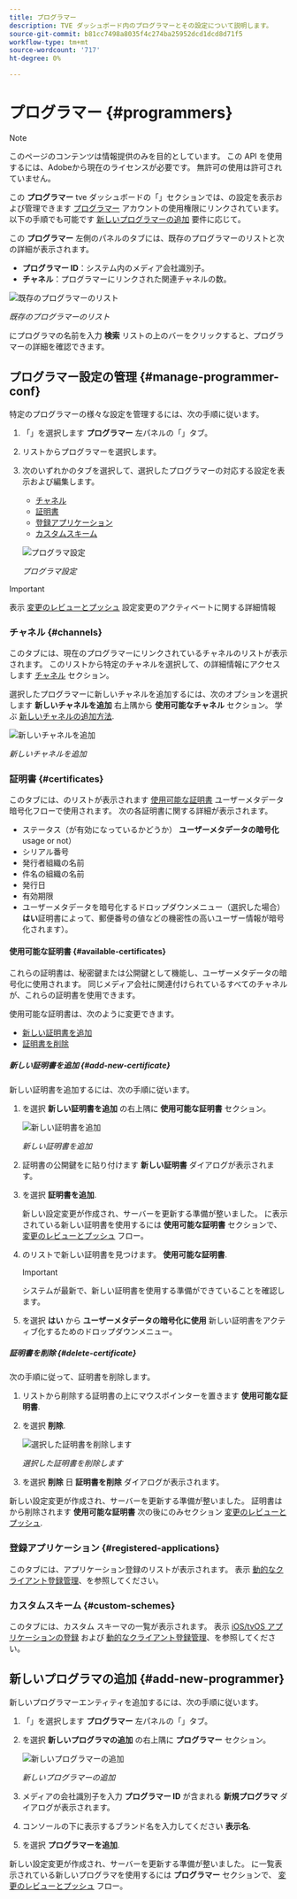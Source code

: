 ```yaml
---
title: プログラマー
description: TVE ダッシュボード内のプログラマーとその設定について説明します。
source-git-commit: b81cc7498a8035f4c274ba25952dcd1dcd8d71f5
workflow-type: tm+mt
source-wordcount: '717'
ht-degree: 0%

---
```


# プログラマー {#programmers}

>[!NOTE]
>
>このページのコンテンツは情報提供のみを目的としています。 この API を使用するには、Adobeから現在のライセンスが必要です。 無許可の使用は許可されていません。

この **プログラマー** tve ダッシュボードの「」セクションでは、の設定を表示および管理できます [プログラマー](/help/authentication/glossary.md#programmer) アカウントの使用権限にリンクされています。 以下の手順でも可能です [新しいプログラマーの追加](#add-new-programmer) 要件に応じて。

この **プログラマー** 左側のパネルのタブには、既存のプログラマーのリストと次の詳細が表示されます。

* **プログラマー ID**：システム内のメディア会社識別子。
* **チャネル**：プログラマーにリンクされた関連チャネルの数。

![既存のプログラマーのリスト](assets/programmers-list.png)

*既存のプログラマーのリスト*

にプログラマの名前を入力 **検索** リストの上のバーをクリックすると、プログラマーの詳細を確認できます。

## プログラマー設定の管理 {#manage-programmer-conf}

特定のプログラマーの様々な設定を管理するには、次の手順に従います。

1. 「」を選択します **プログラマー** 左パネルの「」タブ。
1. リストからプログラマーを選択します。
1. 次のいずれかのタブを選択して、選択したプログラマーの対応する設定を表示および編集します。

   * [チャネル](#channels)
   * [証明書](#certificates)
   * [登録アプリケーション](#registered-applications)
   * [カスタムスキーム](#custom-schemes)

   ![プログラマ設定](assets/programmer-settings.png)

   *プログラマ設定*

>[!IMPORTANT]
>
> 表示 [変更のレビューとプッシュ](/help/authentication/tve-dashboard-review-push-changes.md) 設定変更のアクティベートに関する詳細情報

### チャネル {#channels}

このタブには、現在のプログラマーにリンクされているチャネルのリストが表示されます。 このリストから特定のチャネルを選択して、の詳細情報にアクセスします [チャネル](/help/authentication/tve-dashboard-channels.md) セクション。

選択したプログラマーに新しいチャネルを追加するには、次のオプションを選択します **新しいチャネルを追加** 右上隅から **使用可能なチャネル** セクション。 学ぶ [新しいチャネルの追加方法](/help/authentication/tve-dashboard-channels.md#add-new-channel).

![新しいチャネルを追加](assets/programmers-channels.png)

*新しいチャネルを追加*

### 証明書 {#certificates}

このタブには、のリストが表示されます [使用可能な証明書](#available-certificates) ユーザーメタデータ暗号化フローで使用されます。 次の各証明書に関する詳細が表示されます。

* ステータス（が有効になっているかどうか） **ユーザーメタデータの暗号化** usage or not）
* シリアル番号
* 発行者組織の名前
* 件名の組織の名前
* 発行日
* 有効期限
* ユーザーメタデータを暗号化するドロップダウンメニュー（選択した場合） **はい**&#x200B;証明書によって、郵便番号の値などの機密性の高いユーザー情報が暗号化されます）。

#### 使用可能な証明書 {#available-certificates}

これらの証明書は、秘密鍵または公開鍵として機能し、ユーザーメタデータの暗号化に使用されます。 同じメディア会社に関連付けられているすべてのチャネルが、これらの証明書を使用できます。

使用可能な証明書は、次のように変更できます。

* [新しい証明書を追加](#add-new-certificate)
* [証明書を削除](#delete-certificate)

##### 新しい証明書を追加 {#add-new-certificate}

新しい証明書を追加するには、次の手順に従います。

1. を選択 **新しい証明書を追加** の右上隅に **使用可能な証明書** セクション。

   ![新しい証明書を追加](assets/programmer-add-new-certificate.png)

   *新しい証明書を追加*

1. 証明書の公開鍵をに貼り付けます **新しい証明書** ダイアログが表示されます。
1. を選択 **証明書を追加**.

   新しい設定変更が作成され、サーバーを更新する準備が整いました。 に表示されている新しい証明書を使用するには **使用可能な証明書** セクションで、 [変更のレビューとプッシュ](/help/authentication/tve-dashboard-review-push-changes.md) フロー。

1. のリストで新しい証明書を見つけます。 **使用可能な証明書**.

   >[!IMPORTANT]
   >
   > システムが最新で、新しい証明書を使用する準備ができていることを確認します。

1. を選択 **はい** から **ユーザーメタデータの暗号化に使用** 新しい証明書をアクティブ化するためのドロップダウンメニュー。

##### 証明書を削除 {#delete-certificate}

次の手順に従って、証明書を削除します。

1. リストから削除する証明書の上にマウスポインターを置きます **使用可能な証明書**.
1. を選択 **削除**.

   ![選択した証明書を削除します](assets/programmer-remove-certificate.png)

   *選択した証明書を削除します*

1. を選択 **削除** 日 **証明書を削除** ダイアログが表示されます。

新しい設定変更が作成され、サーバーを更新する準備が整いました。 証明書はから削除されます **使用可能な証明書** 次の後にのみセクション [変更のレビューとプッシュ](/help/authentication/tve-dashboard-review-push-changes.md).

### 登録アプリケーション {#registered-applications}

このタブには、アプリケーション登録のリストが表示されます。 表示 [動的なクライアント登録管理](/help/authentication/dynamic-client-registration-management.md)、を参照してください。

### カスタムスキーム {#custom-schemes}

このタブには、カスタム スキーマの一覧が表示されます。 表示 [iOS/tvOS アプリケーションの登録](/help/authentication/iostvos-application-registration.md) および [動的なクライアント登録管理](/help/authentication/dynamic-client-registration-management.md)、を参照してください。

## 新しいプログラマの追加 {#add-new-programmer}

新しいプログラマーエンティティを追加するには、次の手順に従います。

1. 「」を選択します **プログラマー** 左パネルの「」タブ。
1. を選択 **新しいプログラマの追加** の右上隅に **プログラマー** セクション。

   ![新しいプログラマーの追加](assets/add-new-programmer.png)

   *新しいプログラマーの追加*

1. メディアの会社識別子を入力 **プログラマー ID** が含まれる **新規プログラマ** ダイアログが表示されます。
1. コンソールの下に表示するブランド名を入力してください **表示名**.
1. を選択 **プログラマーを追加**.

新しい設定変更が作成され、サーバーを更新する準備が整いました。 に一覧表示されている新しいプログラマを使用するには **プログラマー** セクションで、 [変更のレビューとプッシュ](/help/authentication/tve-dashboard-review-push-changes.md) フロー。

